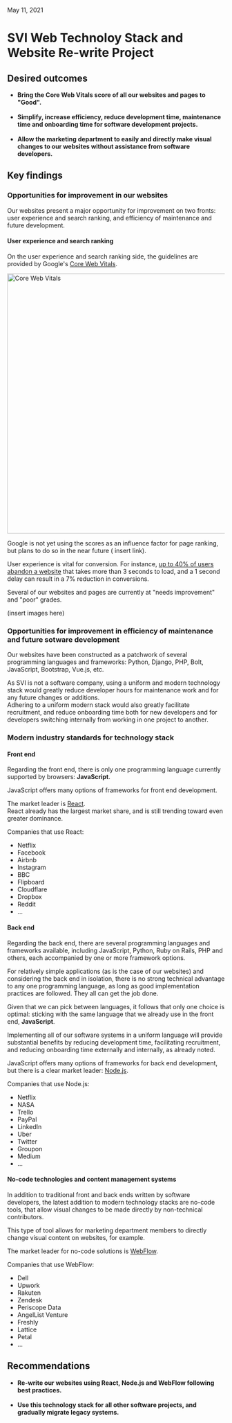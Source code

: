 May 11, 2021

# SVI Web Technoloy Stack and Website Re-write Project

## Desired outcomes

* **Bring the Core Web Vitals score of all our websites and pages to "Good".**  
  <br>
* **Simplify, increase efficiency, reduce development time, maintenance time and onboarding time for software development projects.**  
  <br>
* **Allow the marketing department to easily and directly make visual changes to our websites without assistance from
  software developers.**  

## Key findings

### Opportunities for improvement in our websites

Our websites present a major opportunity for improvement on two fronts: user experience and search ranking, and
efficiency of maintenance and future development.

#### User experience and search ranking

On the user experience and search ranking side, the guidelines are provided by
Google's [Core Web Vitals](https://web.dev/vitals/).

<img alt="Core Web Vitals" width="600" src="https://addyosmani.com/assets/images/core-web-vitals-addy.png">

Google is not yet using the scores as an influence factor for page ranking, but plans to do so in the near future (
insert link).

User experience is vital for conversion. For instance, [up to 40% of users abandon a website](https://neilpatel.com/blog/loading-time/) that takes more than 3 seconds to load, and a 1 second delay can result in a 7% reduction in conversions.

Several of our websites and pages are currently at "needs improvement" and "poor" grades.

(insert images here)

### Opportunities for improvement in efficiency of maintenance and future sotware development

Our websites have been constructed as a patchwork of several programming languages and frameworks: Python, Django, PHP,
Bolt, JavaScript, Bootstrap, Vue.js, etc.

As SVI is not a software company, using a uniform and modern technology stack would greatly reduce developer hours for
maintenance work and for any future changes or additions.  
Adhering to a uniform modern stack would also greatly facilitate recruitment, and reduce onboarding time both for new
developers and for developers switching internally from working in one project to another.

### Modern industry standards for technology stack

#### Front end

Regarding the front end, there is only one programming language currently supported by browsers: **JavaScript**.

JavaScript offers many options of frameworks for front end development.

The market leader is [React](https://reactjs.org/).  
React already has the largest market share, and is still trending
toward even greater dominance.

Companies that use React:

* Netflix
* Facebook
* Airbnb
* Instagram
* BBC
* Flipboard
* Cloudflare
* Dropbox
* Reddit
* ...

#### Back end

Regarding the back end, there are several programming languages and frameworks available, including JavaScript, Python,
Ruby on Rails, PHP and others, each accompanied by one or more framework options.

For relatively simple applications (as is the case of our websites) and considering the back end in isolation, there is
no strong technical advantage to any one programming language, as long as good implementation practices are followed.
They all can get the job done.

Given that we can pick between languages, it follows that only one choice is optimal: sticking with the same language
that we already use in the front end, **JavaScript**.

Implementing all of our software systems in a uniform language will provide substantial benefits by reducing development
time, facilitating recruitment, and reducing onboarding time externally and internally, as already noted.

JavaScript offers many options of frameworks for back end development, but there is a clear market
leader: [Node.js](https://nodejs.org/en/).

Companies that use Node.js:

* Netflix
* NASA
* Trello
* PayPal
* LinkedIn
* Uber
* Twitter
* Groupon
* Medium
* ...

#### No-code technologies and content management systems

In addition to traditional front and back ends written by software developers, the latest addition to modern technology stacks are no-code tools, that allow visual changes to be made directly by non-technical contributors.  

This type of tool allows for marketing department members to directly change visual content on websites, for example.

The market leader for no-code solutions is [WebFlow](https://webflow.com/).

Companies that use WebFlow:

* Dell
* Upwork  
* Rakuten
* Zendesk
* Periscope Data
* AngelList Venture
* Freshly
* Lattice
* Petal
* ...

## Recommendations  

* **Re-write our websites using React, Node.js and WebFlow following best practices.**    
  <br>
* **Use this technology stack for all other software projects, and gradually migrate legacy systems.**  
